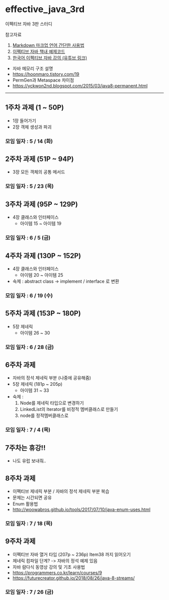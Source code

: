 # effective_java_3rd

이펙티브 자바 3판 스터디

참고자료
1. [Markdown 마크업 언어 간단한 사용법](https://github.com/sejong-interface/Interface_Manual/wiki/Git-%EC%8B%9C%EC%9E%91%ED%95%98%EA%B8%B0%233-README.md-%ED%8C%8C%EC%9D%BC-%EC%9E%91%EC%84%B1%ED%95%98%EA%B8%B0!)
1. [이펙티브 자바 책내 예제코드](https://git.io/fAm6s)
1. [한국어 이펙티브 자바 강의 (유튜브 링크)](https://www.youtube.com/watch?v=X7RXP6EI-5E)
* 자바 메모리 구조 설명
* https://hoonmaro.tistory.com/19
* PermGen과 Metaspace 차이점
* https://yckwon2nd.blogspot.com/2015/03/java8-permanent.html
--------------------------

## 1주차 과제 (1 ~ 50P)
 * 1장 들어가기 
 * 2장 객체 생성과 파괴 
### 모임 일자 : 5 / 14 (화)

## 2주차 과제 (51P ~ 94P)
 * 3장 모든 객체의 공통 메서드
### 모임 일자 : 5 / 23 (목)

## 3주차 과제 (95P ~ 129P)
  * 4장 클래스와 인터페이스
    * 아이템 15 ~ 아이템 19
### 모임 일자 : 6 / 5 (금)

## 4주차 과제 (130P ~ 152P)
  * 4장 클래스와 인터페이스
    * 아이템 20 ~ 아이템 25
  * 숙제 : abstract class -> implement / interface 로 변환
### 모임 일자 : 6 / 19 (수)

## 5주차 과제 (153P ~ 180P)
  * 5장 제네릭
    * 아이템 26 ~ 30
### 모임 일자 : 6 / 28 (금)

## 6주차 과제
  * 자바의 정석 제네릭 부분 (나중에 공유해줌)
  * 5장 제네릭 (181p ~ 205p)
    * 아이템 31 ~ 33
  * 숙제 :
    1. Node를 제네릭 타입으로 변경하기
    2. LinkedList의 Iterator를 비정적 멤버클래스로 만들기
    3. node를 정적멤버클래스로 
### 모임 일자 : 7 / 4 (목)

## 7주차는 휴강!!
  * 나도 유럽 보내줘..
  
## 8주차 과제
  * 이펙티브 제네릭 부분 / 자바의 정석 제네릭 부분 복습
  * 문제는 시간되면 공유 
  * Enum 활용법 
   * http://woowabros.github.io/tools/2017/07/10/java-enum-uses.html
### 모임 일자 : 7 / 18 (목)

## 9주차 과제
  * 이펙티브 자바 열거 타입 (207p ~ 236p) Item38 까지 읽어오기
  * 제네릭 컴파일 단계? -> 자바의 정석 예제 있음
  * 자바 람다식 동영상 강의 및 기초 사용법
   * https://programmers.co.kr/learn/courses/9   
   * https://futurecreator.github.io/2018/08/26/java-8-streams/
### 모임 일자 : 7 / 26 (금)

